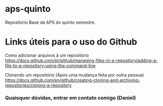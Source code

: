 # aps-quinto
Repositório Base da APS do quinto semestre. 

# Links úteis para o uso do Github
Como adicionar arquivos à um repositório
https://docs.github.com/pt/github/managing-files-in-a-repository/adding-a-file-to-a-repository-using-the-command-line

Clonando um repositório (Após uma mudança feita por outra pessoa)
https://docs.github.com/en/github/creating-cloning-and-archiving-repositories/cloning-a-repository

### Quaisquer dúvidas, entrar em contato comigo (Daniel)